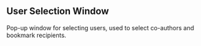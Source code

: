 User Selection Window
---------------------

Pop-up window for selecting users, used to select co-authors and bookmark
recipients.
